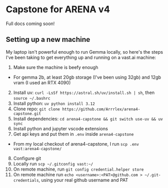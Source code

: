 # Capstone for ARENA v4

Full docs coming soon!

## Setting up a new machine

My laptop isn't powerful enough to run Gemma locally, so here's the steps I've been taking to get everything up and running on a vast.ai machine:

1. Make sure the machine is beefy enough
  - For gemma 2b, at least 20gb storage (I've been using 32gb) and 12gb vram (I used an RTX 4090)
2. Install uv: `curl -LsSf https://astral.sh/uv/install.sh | sh`, then `source ~/.bashrc`
3. Install python: `uv python install 3.12`
4. Clone repo: `git clone https://github.com/Arrrlex/arena4-capstone.git`
5. Install dependencies: `cd arena4-capstone && git switch use-uv && uv sync`
6. Install python and jupyter vscode extensions
7. Get api keys and put them in `.env` inside `arena4-capstone`
  - From my local checkout of arena4-capstone, I run `scp .env vast:arena4-capstone/`
8. Configure git
  1. Locally run `scp ~/.gitconfig vast:~/`
  2. On remote machine, run `git config credential.helper store`
  3. On remote machine run `echo <username>:<PAT>@github.com > ~/.git-credentials`, using your real github username and PAT